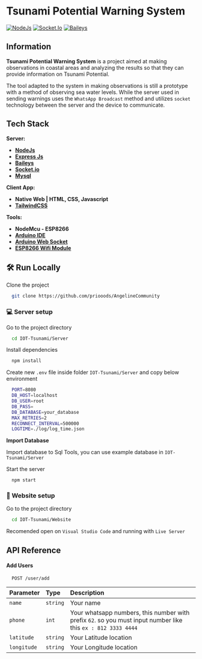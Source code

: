 # Tsunami Potential Warning System

<p align="left">
    <a href="https://www.npmjs.com/package/npm-auto-version">
        <img src="https://img.shields.io/badge/NodeJs-1.0.0-success"
            alt="NodeJs"></a>
    <a href="https://www.npmjs.com/package/socket.io">
        <img src="https://img.shields.io/badge/socket.io-4.5.2-blueviolet"
            alt="Socket.Io"></a>
    <a href="https://github.com/adiwajshing/Baileys">
        <img src="https://img.shields.io/badge/whatsapp%20baileys-4.2.0-success"
            alt="Baileys"></a>
</p>

## Information

**Tsunami Potential Warning System** is a project aimed at making observations in coastal areas and analyzing the results so that they can provide information on Tsunami Potential.

The tool adapted to the system in making observations is still a prototype with a method of observing sea water levels. While the server used in sending warnings uses the `WhatsApp Broadcast` method and utilizes `socket` technology between the server and the device to communicate.


## Tech Stack

**Server:** 
  - [**NodeJs**](https://nodejs.org/en/)
  - [**Express Js**](https://expressjs.com/)
  - [**Baileys**](https://github.com/adiwajshing/Baileys)
  - [**Socket.io**](https://socket.io/)
  - [**Mysql**](https://www.mysql.com/)

**Client App:** 
  - **Native Web | HTML, CSS, Javascript**
  - [**TailwindCSS**](https://tailwindcss.com/)

**Tools:** 
  - **NodeMcu - ESP8266**
  - [**Arduino IDE**](https://www.arduino.cc/en/software/)
  - [**Arduino Web Socket**](https://github.com/Links2004/arduinoWebSockets)
  - [**ESP8266 Wifi Module**](https://arduino-esp8266.readthedocs.io/en/latest/esp8266wifi/readme.html)



## 🛠 Run Locally

Clone the project

```bash
  git clone https://github.com/priooods/AngelineCommunity
```

### 💻 Server setup

Go to the project directory

```bash
  cd IOT-Tsunami/Server
```

Install dependencies

```bash
  npm install
```

Create new `.env` file inside folder `IOT-Tsunami/Server` and copy below environment

``` bash
  PORT=8080
  DB_HOST=localhost
  DB_USER=root
  DB_PASS=
  DB_DATABASE=your_database
  MAX_RETRIES=2
  RECONNECT_INTERVAL=500000
  LOGTIME=./log/log_time.json
```

**Import Database**

Import database to Sql Tools, you can use example database in `IOT-Tsunami/Server`

Start the server

```bash
  npm start
```

### 🪩 Website setup

Go to the project directory



```bash
  cd IOT-Tsunami/Website
```
Recomended open on `Visual Studio Code` and running with `Live Server`

## API Reference

#### Add Users

```http
  POST /user/add
```

| Parameter | Type    | Description                |
| :-------- | :-------| :------------------------- |
| `name`    | `string`| Your name                  |
| `phone`   | `int`   | Your whatsapp numbers, this number with prefix `62`. so you must input number like this `ex : 812 3333 4444`           |
| `latitude`    | `string`| Your Latitude location    |
| `longitude`    | `string`| Your Longitude location    |


